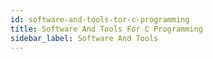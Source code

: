 ```yaml
---
id: software-and-tools-tor-c-programming
title: Software And Tools For C Programming
sidebar_label: Software And Tools
---
```


#
